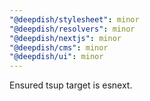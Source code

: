```yaml
---
"@deepdish/stylesheet": minor
"@deepdish/resolvers": minor
"@deepdish/nextjs": minor
"@deepdish/cms": minor
"@deepdish/ui": minor
---
```


Ensured tsup target is esnext.
